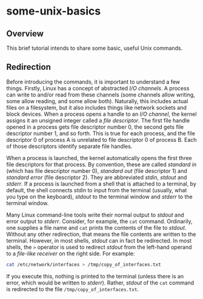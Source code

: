 # some-unix-basics

## Overview

This brief tutorial intends to share some basic, useful Unix commands.

## Redirection

Before introducing the commands, it is important to understand a few things.  Firstly, Linux has a concept of abstracted *I/O channels*.  A process can write to and/or read from these channels (some channels allow writing, some allow reading, and some allow both).  Naturally, this includes actual files on a filesystem, but it also includes things like network sockets and block devices.  When a process opens a handle to an *I/O channel*, the kernel assigns it an unsigned integer called a *file descriptor*.  The first file handle opened in a process gets file descriptor number 0, the second gets file descriptor number 1, and so forth.  This is true for each process, and the file descriptor 0 of process A is unrelated to file descriptor 0 of process B.  Each of those descriptors identify separate file handles.

When a process is launched, the kernel automatically opens the first three file descriptors for that process.  By convention, these are called *standard in* (which has file descriptor number 0), *standard out* (file descriptor 1) and *standard error* (file descriptor 2).  They are abbreviated *stdin*, *stdout* and *stderr*.  If a process is launched from a shell that is attached to a terminal, by default, the shell connects *stdin* to input from the terminal (usually, what you type on the keyboard), *stdout* to the terminal window and *stderr* to the terminal window.

Many Linux command-line tools write their normal output to *stdout* and error output to *stderr*.  Consider, for example, the `cat` command.  Ordinarily, one supplies a file name and `cat` prints the contents of the file to *stdout*.  Without any other redirection, that means the file contents are written to the terminal.  However, in most shells, *stdout* can in fact be redirected.  In most shells, the `>` operator is used to redirect *stdout* from the left-hand operand to a *file-like receiver* on the right side.  For example:

```bash
cat /etc/network/interfaces > /tmp/copy_of_interfaces.txt
```

If you execute this, nothing is printed to the terminal (unless there is an error, which would be written to *stderr*).  Rather, *stdout* of the `cat` command is redirected to the file `/tmp/copy_of_interfaces.txt`.  
